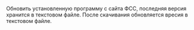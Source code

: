 ﻿Обновить установленную программу с сайта ФСС, последняя версия хранится в текстовом файле. После скачивания обновляется вресия в текстовом файле.